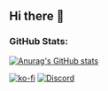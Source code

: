 ## Hi there 👋

### GitHub Stats:
[![Anurag's GitHub stats](https://github-readme-stats.vercel.app/api?username=MrV-Development)](https://ko-fi.com/mrvdev)

[![ko-fi](https://i.imgur.com/1dx0EgE.png)](https://ko-fi.com/mrvdev)
[![Discord](https://i.imgur.com/aTmOfNH.png)](https://discord.gg/VDRQ7TFyE5)
